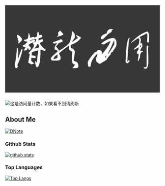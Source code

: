 <!--
**dsx137/dsx137** is a ✨ _special_ ✨ repository because its `README.md` (this file) appears on your GitHub profile.

Here are some ideas to get you started:

- 🔭 I’m currently working on ...
- 🌱 I’m currently learning ...
- 👯 I’m looking to collaborate on ...
- 🤔 I’m looking for help with ...
- 💬 Ask me about ...
- 📫 How to reach me: ...
- 😄 Pronouns: ...
- ⚡ Fun fact: ...
-->

# ![潜龙勿用.png](https://github.com/dsx137/dsx137/blob/main/%E6%BD%9C%E9%BE%99%E5%8B%BF%E7%94%A8.png)

![这是访问量计数，如果看不到请刷新](https://img.shields.io/badge/dynamic/json?url=https://finicounter.eu.org/counter?host=github.com.dsx137.dsx137.README.md&label=visitors&query=views&style=for-the-badge&color=green)

## About Me

[![DNote](https://img.shields.io/static/v1?label=DNote&logo=bookstack&message=Click%20Me&color=989dce&style=for-the-badge)](//dsx137.github.io/DNote)

### Github Stats
[![github stats](https://github-readme-stats-git-masterrstaa-rickstaa.vercel.app/api?username=dsx137&show_icons=true&count_private=true&include_all_commits=true&line_height=28&hide_rank=false&theme=radical)](https://github.com/anuraghazra/github-readme-stats)


### Top Languages
[![Top Langs](https://github-readme-stats-git-masterrstaa-rickstaa.vercel.app/api/top-langs/?username=dsx137&layout=compact&langs_count=14&count_private=true&theme=radical)](https://github.com/anuraghazra/github-readme-stats)
